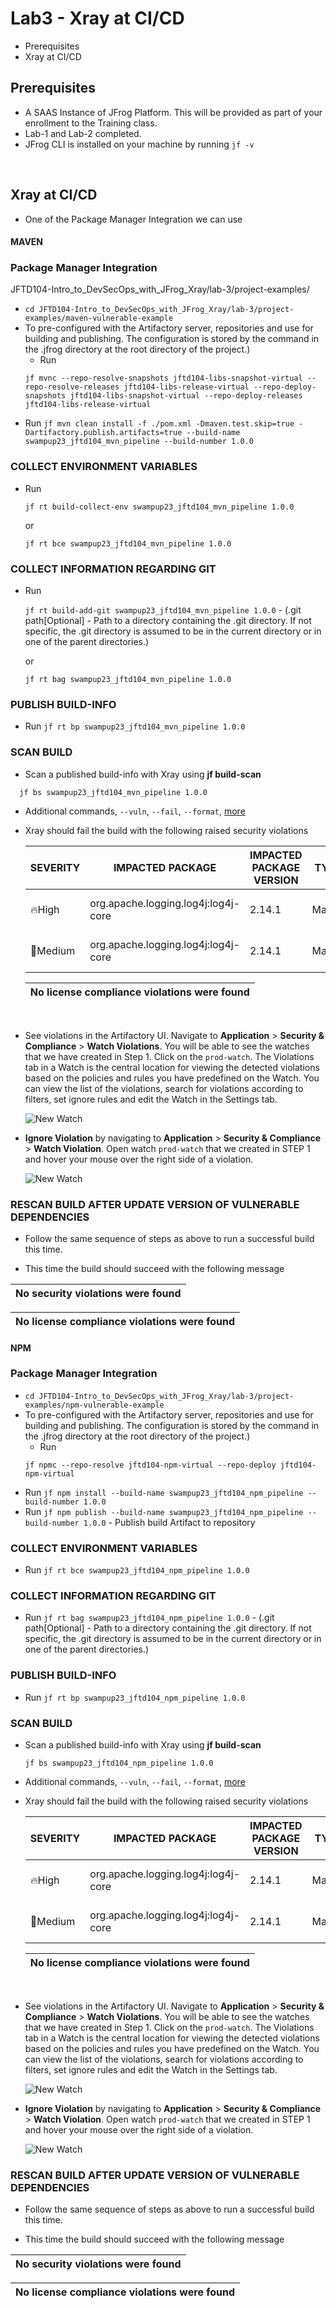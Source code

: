 # Lab3 - Xray at CI/CD 
- Prerequisites
- Xray at CI/CD

## Prerequisites
- A SAAS Instance of JFrog Platform. This will be provided as part of your enrollment to the Training class.
- Lab-1 and Lab-2  completed.
- JFrog CLI is installed on your machine by running `jf -v`

<br/>

## Xray at CI/CD
- One of the Package Manager Integration we can use

#### MAVEN

### Package Manager Integration
JFTD104-Intro_to_DevSecOps_with_JFrog_Xray/lab-3/project-examples/
- `cd JFTD104-Intro_to_DevSecOps_with_JFrog_Xray/lab-3/project-examples/maven-vulnerable-example`
- To pre-configured with the Artifactory server, repositories and use for building and publishing. The configuration is stored by the command in the .jfrog directory at the root directory of the project.)
  - Run 
  ```
  jf mvnc --repo-resolve-snapshots jftd104-libs-snapshot-virtual --repo-resolve-releases jftd104-libs-release-virtual --repo-deploy-snapshots jftd104-libs-snapshot-virtual --repo-deploy-releases jftd104-libs-release-virtual
  ```
- Run ``jf mvn clean install -f ./pom.xml -Dmaven.test.skip=true -Dartifactory.publish.artifacts=true --build-name swampup23_jftd104_mvn_pipeline --build-number 1.0.0``

### COLLECT ENVIRONMENT VARIABLES

- Run

  ``jf rt build-collect-env swampup23_jftd104_mvn_pipeline 1.0.0``

  or

  ``jf rt bce swampup23_jftd104_mvn_pipeline 1.0.0``

### COLLECT INFORMATION REGARDING GIT

- Run

  ``jf rt build-add-git swampup23_jftd104_mvn_pipeline 1.0.0`` - (.git path[Optional] - Path to a directory containing the .git directory. If not specific, the .git directory is assumed to be in the current directory or in one of the parent directories.)

  or

  ``jf rt bag swampup23_jftd104_mvn_pipeline 1.0.0``


### PUBLISH BUILD-INFO

- Run ``jf rt bp swampup23_jftd104_mvn_pipeline 1.0.0``

### SCAN BUILD
- Scan a published build-info with Xray using **jf build-scan**
```
  jf bs swampup23_jftd104_mvn_pipeline 1.0.0
```

- Additional commands, `--vuln`, `--fail`, `--format`, [more](https://www.jfrog.com/confluence/display/CLI/CLI+for+JFrog+Xray#CLIforJFrogXray-ScanningPublishedBuilds)
- Xray should fail the build with the following raised security violations
  
  | SEVERITY | IMPACTED PACKAGE | IMPACTED PACKAGE VERSION | TYPE  | FIXED VERSIONS | COMPONENT | COMPONENT VERSION | CVE |
  | -------- | ---------------- | ------------------------ | ----- | -------------- | --------  | ----------------- | -------- |
  | 🔥High   | org.apache.logging.log4j:log4j-core | 2.14.1 | Maven | [2.12.2] [2.15.0] [2.3.1] | org.apache.logging.log4j:log4j-core | 2.14.1  | CVE-2021-44228 |
  | 🎃Medium | org.apache.logging.log4j:log4j-core | 2.14.1 | Maven | [2.12.2] [2.16.0] [2.3.1] | org.apache.logging.log4j:log4j-core | 2.14.1  | CVE-2021-45046 |

  | No license compliance violations were found |
  | ----- |
<br />

- See violations in the Artifactory UI. Navigate to **Application** > **Security & Compliance** > **Watch Violations**. You will be able to see the watches that we have created in Step 1. Click on the `prod-watch`. The Violations tab in a Watch is the central location for viewing the detected violations based on the policies and rules you have predefined on the Watch. You can view the list of the violations, search for violations according to filters, set ignore rules and edit the Watch in the Settings tab.

  ![New Watch](images/3-1.gif)

- **Ignore Violation** by navigating to **Application** > **Security & Compliance** > **Watch Violation**. Open watch `prod-watch` that we created in STEP 1 and hover your mouse over the right side of a violation.

  ![New Watch](images/3-2.gif)

### RESCAN BUILD AFTER UPDATE VERSION OF VULNERABLE DEPENDENCIES 

- Follow the same sequence of steps as above to run a successful build this time.

- This time the build should succeed with the following message


| No security violations were found |
| ----------- |

| No license compliance violations were found |
| -------- |


#### NPM

### Package Manager Integration
- `cd JFTD104-Intro_to_DevSecOps_with_JFrog_Xray/lab-3/project-examples/npm-vulnerable-example`
- To pre-configured with the Artifactory server, repositories and use for building and publishing. The configuration is stored by the command in the .jfrog directory at the root directory of the project.)
  - Run 
  ```
  jf npmc --repo-resolve jftd104-npm-virtual --repo-deploy jftd104-npm-virtual 
  ```
- Run ``jf npm install --build-name swampup23_jftd104_npm_pipeline --build-number 1.0.0``
- Run ``jf npm publish --build-name swampup23_jftd104_npm_pipeline --build-number 1.0.0`` - Publish build Artifact to repository

### COLLECT ENVIRONMENT VARIABLES

- Run ``jf rt bce swampup23_jftd104_npm_pipeline 1.0.0``

### COLLECT INFORMATION REGARDING GIT

- Run ``jf rt bag swampup23_jftd104_npm_pipeline 1.0.0``  - (.git path[Optional] - Path to a directory containing the .git directory. If not specific, the .git directory is assumed to be in the current directory or in one of the parent directories.)

### PUBLISH BUILD-INFO

- Run ``jf rt bp swampup23_jftd104_npm_pipeline 1.0.0``

### SCAN BUILD
- Scan a published build-info with Xray using **jf build-scan**
  ```
  jf bs swampup23_jftd104_npm_pipeline 1.0.0
  ```
- Additional commands, `--vuln`, `--fail`, `--format`, [more](https://www.jfrog.com/confluence/display/CLI/CLI+for+JFrog+Xray#CLIforJFrogXray-ScanningPublishedBuilds)
- Xray should fail the build with the following raised security violations
  
  | SEVERITY | IMPACTED PACKAGE | IMPACTED PACKAGE VERSION | TYPE  | FIXED VERSIONS | COMPONENT | COMPONENT VERSION | CVE |
  | -------- | ---------------- | ------------------------ | ----- | -------------- | --------  | ----------------- | -------- |
  | 🔥High   | org.apache.logging.log4j:log4j-core | 2.14.1 | Maven | [2.12.2] [2.15.0] [2.3.1] | org.apache.logging.log4j:log4j-core | 2.14.1  | CVE-2021-44228 |
  | 🎃Medium | org.apache.logging.log4j:log4j-core | 2.14.1 | Maven | [2.12.2] [2.16.0] [2.3.1] | org.apache.logging.log4j:log4j-core | 2.14.1  | CVE-2021-45046 |

  | No license compliance violations were found |
  | ----- |

<br />

- See violations in the Artifactory UI. Navigate to **Application** > **Security & Compliance** > **Watch Violations**. You will be able to see the watches that we have created in Step 1. Click on the `prod-watch`. The Violations tab in a Watch is the central location for viewing the detected violations based on the policies and rules you have predefined on the Watch. You can view the list of the violations, search for violations according to filters, set ignore rules and edit the Watch in the Settings tab.

  ![New Watch](images/3-1.gif)

- **Ignore Violation** by navigating to **Application** > **Security & Compliance** > **Watch Violation**. Open watch `prod-watch` that we created in STEP 1 and hover your mouse over the right side of a violation.

  ![New Watch](images/3-2.gif)

### RESCAN BUILD AFTER UPDATE VERSION OF VULNERABLE DEPENDENCIES 

- Follow the same sequence of steps as above to run a successful build this time.

- This time the build should succeed with the following message


| No security violations were found |
| ----------- |

| No license compliance violations were found |
| -------- |